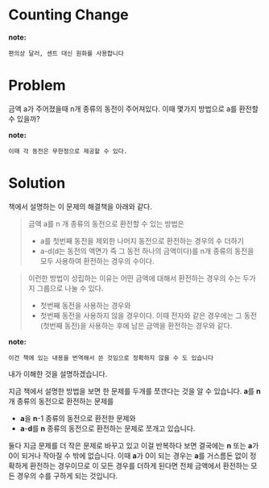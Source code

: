 # Counting Change
**note:**
```
편의상 달러, 센트 대신 원화를 사용합니다
```

# Problem
금액 a가 주어졌을때 n개 종류의 동전이 주어져있다. 이때 몇가지 방법으로 a를 환전할 수 있을까?

**note:**
```
이때 각 동전은 무한정으로 제공할 수 있다.
```

# Solution

책에서 설명하는 이 문제의 해결책을 아래와 같다.
> 금액 a를 n 개 종류의 동전으로 환전할 수 있는 방법은
> * a를 첫번째 동전을 제외한 나머지 동전으로 환전하는 경우의 수
> 더하기
> * a-d(d는 동전의 액면가 즉 그 동전 하나의 금액이다)를 n개 종류의 동전을 모두 사용하여 환전하는 경우의 수이다.

> 이런한 방법이 성립하는 이유는 어떤 금액에 대해서 환전하는 경우의 수는 두가지 그룹으로 나눌 수 있다.
> * 첫번째 동전을 사용하는 경우와
> * 첫번째 동전을 사용하지 않을 경우이다.
> 이때 전자와 같은 경우에는 그 동전(첫번째 동전)을 사용하는 후에 남은 금액을 환전하는 경우와 같다.

**note:**
```
이건 책에 있는 내용을 번역해서 쓴 것임으로 정확하지 않을 수 도 있습니다
```

내가 이해한 것을 설명하겠습니다.

지금 책에서 설명한 방법을 보면 한 문제를 두개를 쪼갠다는 것을 알 수 있습니다.
**a**를 **n**개 종류의 동전으로 환전하는 문제를
* **a**을 **n**-1 종류의 동전으로 환전한 문제와
* **a**-**d**를 **n** 종류의 동전으로 환전하는 문제로 쪼개고 있습니다.

둘다 지금 문제를 더 작은 문제로 바꾸고 있고 이걸 반복하다 보면
결국에는 **n** 또는 **a**가 0이 되거나 작아질 수 밖에 없습니다.
이때 **a**가 0이 되는 경우는 **a**를 거스름돈 없이
정확하게 환전하는 경우이므로 이 모든 경우를 더하게 된다면 전체 금액에서
환전하는 모든 경우의 수를 구하게 되는 것입니다.
